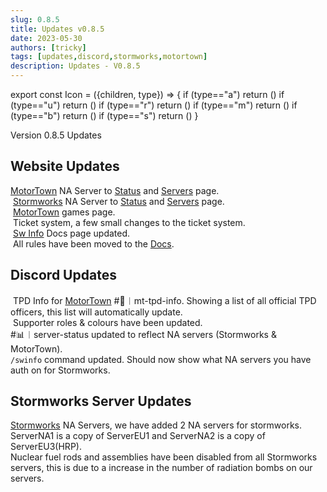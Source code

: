 ```yaml
---
slug: 0.8.5
title: Updates v0.8.5
date: 2023-05-30
authors: [tricky]
tags: [updates,discord,stormworks,motortown]
description: Updates - V0.8.5
---
```

export const Icon = ({children, type}) => {
  if (type=="a") return (<i class="fas fa-plus update-add" title="Added"></i>)
  if (type=="u") return (<i class="fas fa-arrow-up update-updated" title="Updated"></i>)
  if (type=="r") return (<i class="fas fa-minus update-removed" title="Removed"></i>)
  if (type=="m") return (<i class="fas fa-exchange-alt update-moved" title="Moved"></i>)
  if (type=="b") return (<i class="fas fa-bug update-bug" title="Bug"></i>)
  if (type=="s") return (<i class="fas fa-star update-star" title="Star"></i>)
}

Version 0.8.5 Updates

<!--truncate-->

## Website Updates

&#8203;<Icon type="a"></Icon> <a href="https://trickys.gg/games">MotorTown</a> NA Server to <a href="https://status.trickys.gg">Status</a> and <a href="https://trickys.gg/servers">Servers</a> page.<br/>
&#8203;<Icon type="a"></Icon> <a href="https://trickys.gg/games">Stormworks</a> NA Server to <a href="https://status.trickys.gg">Status</a> and <a href="https://trickys.gg/servers">Servers</a> page.<br/>
&#8203;<Icon type="u"></Icon> <a href="https://trickys.gg/games">MotorTown</a> games page.<br/>
&#8203;<Icon type="u"></Icon> Ticket system, a few small changes to the ticket system.<br/>
&#8203;<Icon type="u"></Icon> [Sw Info](/stormworks/sw-servers) Docs page updated.<br/>
&#8203;<Icon type="m"></Icon> All rules have been moved to the <a href="https://docs.trickys.gg">Docs</a>.<br/>


## Discord Updates

&#8203;<Icon type="a"></Icon> TPD Info for <a href="https://trickys.gg/games">MotorTown</a> [<a class="discord-text">#🚨︱mt-tpd-info</a>](discord://discord.com/channels/710922135580835950/1112747506292510720). Showing a list of all official TPD officers, this list will automatically update.<br/>
&#8203;<Icon type="u"></Icon> Supporter roles & colours have been updated.<br/>
&#8203;<Icon type="u"></Icon> <a class="discord-text">#📊︱server-status</a> updated to reflect NA servers (Stormworks & MotorTown).<br/>
&#8203;<Icon type="u"></Icon> `/swinfo` command updated. Should now show what NA servers you have auth on for Stormworks.<br/>


## Stormworks Server Updates

&#8203;<Icon type="a"></Icon> <a href="https://trickys.gg/stormworks">Stormworks</a> NA Servers, we have added 2 NA servers for stormworks. ServerNA1 is a copy of ServerEU1 and ServerNA2 is a copy of ServerEU3(HRP).<br/>
&#8203;<Icon type="u"></Icon> Nuclear fuel rods and assemblies have been disabled from all Stormworks servers, this is due to a increase in the number of radiation bombs on our servers.<br/>